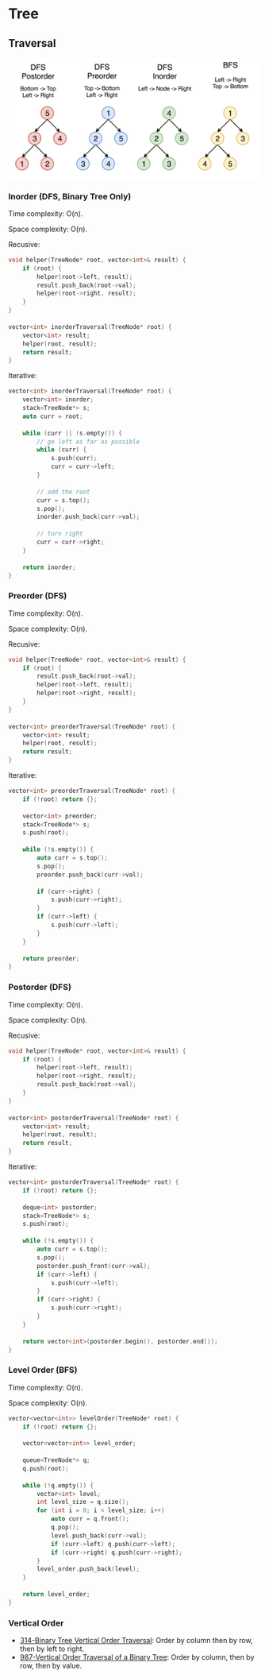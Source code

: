 # Tree

## Traversal

![tree_traveral](../img/tree_traverse.png)

### Inorder (DFS, Binary Tree Only)

Time complexity: O(n).

Space complexity: O(n).

Recusive:

```c++
void helper(TreeNode* root, vector<int>& result) {
    if (root) {
        helper(root->left, result);
        result.push_back(root->val);
        helper(root->right, result);
    }
}

vector<int> inorderTraversal(TreeNode* root) {
    vector<int> result;
    helper(root, result);
    return result;
}
```

Iterative:

```c++
vector<int> inorderTraversal(TreeNode* root) {
    vector<int> inorder;
    stack<TreeNode*> s;
    auto curr = root;

    while (curr || !s.empty()) {
        // go left as far as possible
        while (curr) {
            s.push(curr);
            curr = curr->left;
        }

        // add the root
        curr = s.top();
        s.pop();
        inorder.push_back(curr->val);

        // turn right
        curr = curr->right;
    }

    return inorder;
}
```

### Preorder (DFS)

Time complexity: O(n).

Space complexity: O(n).

Recusive:

```c++
void helper(TreeNode* root, vector<int>& result) {
    if (root) {
        result.push_back(root->val);
        helper(root->left, result);
        helper(root->right, result);
    }
}

vector<int> preorderTraversal(TreeNode* root) {
    vector<int> result;
    helper(root, result);
    return result;
}
```

Iterative:

```c++
vector<int> preorderTraversal(TreeNode* root) {
    if (!root) return {};

    vector<int> preorder;
    stack<TreeNode*> s;
    s.push(root);

    while (!s.empty()) {
        auto curr = s.top();
        s.pop();
        preorder.push_back(curr->val);

        if (curr->right) {
            s.push(curr->right);
        }
        if (curr->left) {
            s.push(curr->left);
        }
    }

    return preorder;
}
```

### Postorder (DFS)

Time complexity: O(n).

Space complexity: O(n).

Recusive:

```c++
void helper(TreeNode* root, vector<int>& result) {
    if (root) {
        helper(root->left, result);
        helper(root->right, result);
        result.push_back(root->val);
    }
}

vector<int> postorderTraversal(TreeNode* root) {
    vector<int> result;
    helper(root, result);
    return result;
}
```

Iterative:

```c++
vector<int> postorderTraversal(TreeNode* root) {
    if (!root) return {};

    deque<int> postorder;
    stack<TreeNode*> s;
    s.push(root);

    while (!s.empty()) {
        auto curr = s.top();
        s.pop();
        postorder.push_front(curr->val);
        if (curr->left) {
            s.push(curr->left);
        }
        if (curr->right) {
            s.push(curr->right);
        }
    }

    return vector<int>(postorder.begin(), postorder.end());
}
```

### Level Order (BFS)

Time complexity: O(n).

Space complexity: O(n).

```c++
vector<vector<int>> levelOrder(TreeNode* root) {
    if (!root) return {};

    vector<vector<int>> level_order;

    queue<TreeNode*> q;
    q.push(root);

    while (!q.empty()) {
        vector<int> level;
        int level_size = q.size();
        for (int i = 0; i < level_size; i++)
            auto curr = q.front();
            q.pop();
            level.push_back(curr->val);
            if (curr->left) q.push(curr->left);
            if (curr->right) q.push(curr->right);
        }
        level_order.push_back(level);
    }

    return level_order;
}
```

### Vertical Order

* [314-Binary Tree Vertical Order Traversal](../300-399/314-Binary-Tree-Vertical-Order-Traversal.cpp): Order by column then by row, then by left to right.
* [987-Vertical Order Traversal of a Binary Tree](../900-999/987-Vertical-Order-Traversal-of-a-Binary-Tree.cpp): Order by column, then by row, then by value.
